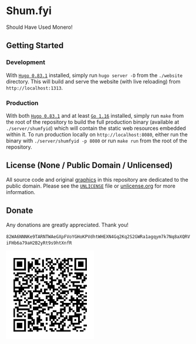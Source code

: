 # Shum.fyi

Should Have Used Monero!

## Getting Started

### Development

With [`Hugo 0.83.1`](https://github.com/gohugoio/hugo/releases/tag/v0.83.1)
installed, simply run `hugo server -D` from the `./website` directory. This
will build and serve the website (with live reloading) from
`http://localhost:1313`.

### Production

With both [`Hugo
0.83.1`](https://github.com/gohugoio/hugo/releases/tag/v0.83.1) and at least
[`Go 1.16`](https://golang.org/doc/go1.16) installed, simply run `make` from
the root of the repository to build the full production binary (available at
`./server/shumfyid`) which will contain the static web resources embedded
within it. To run production locally on `http://localhost:8080`, either run the
binary with `./server/shumfyid -p 8080` or run `make run` from the root of the
repository.

## License (None / Public Domain / Unlicensed)

All source code and original [graphics](./graphics) in this repository are
dedicated to the public domain. Please see the [`UNLICENSE`](./UNLICENSE) file or
[unlicense.org](https://unlicense.org/) for more information.

## Donate

Any donations are greatly appreciated. Thank you!

`82WA6NNNKe9TARNTWAeGXpFVoYGHoKPVdhtWHEXN4Gq2Kq2S2GWRa1agqym7k7Nq8aXQRViFHb6a79aH2B2yRt9s9htXnfR`

![](./website/static/xmr-qr.png)
